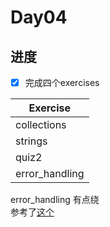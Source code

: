 # Day04

## 进度

- [x] 完成四个exercises

| Exercise       |
|----------------|
| collections    |
| strings        |
| quiz2          |
| error_handling |

error_handling 有点绕   
参考了[这个](https://www.bilibili.com/video/BV1JZ4y1D7Sp?spm_id_from=333.999.0.0&vd_source=12f684858ec3565d888939074b99dbbd)